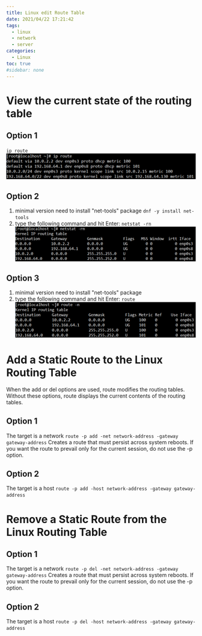 ```yaml
---
title: Linux edit Route Table
date: 2021/04/22 17:21:42
tags:
  - linux
  - network
  - server
categories:
  - Linux
toc: true
#sidebar: none
---
```


# View the current state of the routing table

## Option 1

`ip route` ![3baf970dfe2c81d10613c4c08ec4e684.png](/resources/80b8de4114fe4c59a4877741f2c323c2.png)

## Option 2

1. minimal version need to install "net-tools" package `dnf -y install net-tools`
2. type the following command and hit Enter: `netstat -rn` ![60b81f6bc6533eac152c56982f54a741.png](/resources/28f24b6d6f9645eaac8f33745e6abf99.png)

## Option 3

1. minimal version need to install "net-tools" package 
2. type the following command and hit Enter: `route` ![3c3de4a28a99508993d2814e0bf6d347.png](/resources/c3b0aeaad4e94239b283388e0252173b.png)

# Add a Static Route to the Linux Routing Table

When the add or del options are used, route modifies the routing tables. Without these options, route displays the current contents of the routing tables.

## Option 1

The target is a network `route -p add -net network-address -gateway gateway-address` Creates a route that must persist across system reboots. If you want the route to prevail only for the current session, do not use the -p option.

## Option 2

The target is a host `route -p add -host network-address -gateway gateway-address`

# Remove a Static Route from the Linux Routing Table

## Option 1

The target is a network `route -p del -net network-address -gateway gateway-address` Creates a route that must persist across system reboots. If you want the route to prevail only for the current session, do not use the -p option.

## Option 2

The target is a host `route -p del -host network-address -gateway gateway-address`

